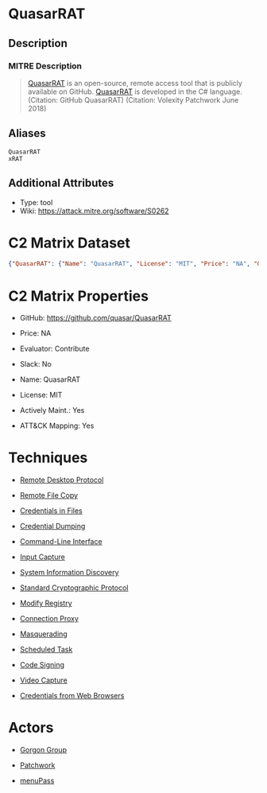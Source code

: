 
# QuasarRAT

## Description

### MITRE Description

> [QuasarRAT](https://attack.mitre.org/software/S0262) is an open-source, remote access tool that is publicly available on GitHub. [QuasarRAT](https://attack.mitre.org/software/S0262) is developed in the C# language. (Citation: GitHub QuasarRAT) (Citation: Volexity Patchwork June 2018)

## Aliases

```
QuasarRAT
xRAT
```

## Additional Attributes

* Type: tool
* Wiki: https://attack.mitre.org/software/S0262

# C2 Matrix Dataset

```json
{"QuasarRAT": {"Name": "QuasarRAT", "License": "MIT", "Price": "NA", "GitHub": "https://github.com/quasar/QuasarRAT", "Site": "", "Twitter": "", "Evaluator": "Contribute", "Date": "", "Version": "", "Implementation": "", "How-To": "", "Slingshot": "", "Kali": "", "Server": "", "Agent": "", "Multi-User": "", "UI": "", "API": "", "Windows": "", "Linux": "", "macOS": "", "TCP": "", "HTTP": "", "HTTP2": "", "HTTP3": "", "DNS": "", "DoH": "", "ICMP": "", "FTP": "", "IMAP": "", "MAPI": "", "SMB": "", "Key Exchange": "", "Stego": "", "Proxy Aware": "", "DomainFront": "", "Custom Profile": "", "Jitter": "", "Working Hours": "", "Kill Date": "", "Chaining": "", "Logging": "", "ATT&CK Mapping": "Yes", "Dashboard": "", "NetWitness": "", "Actively Maint.": "Yes", "Slack": "No", "Slack Members": "NA", "GH Issues": "529", "Notes": ""}}
```

# C2 Matrix Properties


* GitHub: https://github.com/quasar/QuasarRAT

* Price: NA

* Evaluator: Contribute

* Slack: No

* Name: QuasarRAT

* License: MIT

* Actively Maint.: Yes

* ATT&CK Mapping: Yes
 

# Techniques


* [Remote Desktop Protocol](../techniques/Remote-Desktop-Protocol.md)

* [Remote File Copy](../techniques/Remote-File-Copy.md)
    
* [Credentials in Files](../techniques/Credentials-in-Files.md)
    
* [Credential Dumping](../techniques/Credential-Dumping.md)
    
* [Command-Line Interface](../techniques/Command-Line-Interface.md)
    
* [Input Capture](../techniques/Input-Capture.md)
    
* [System Information Discovery](../techniques/System-Information-Discovery.md)
    
* [Standard Cryptographic Protocol](../techniques/Standard-Cryptographic-Protocol.md)
    
* [Modify Registry](../techniques/Modify-Registry.md)
    
* [Connection Proxy](../techniques/Connection-Proxy.md)
    
* [Masquerading](../techniques/Masquerading.md)
    
* [Scheduled Task](../techniques/Scheduled-Task.md)
    
* [Code Signing](../techniques/Code-Signing.md)
    
* [Video Capture](../techniques/Video-Capture.md)
    
* [Credentials from Web Browsers](../techniques/Credentials-from-Web-Browsers.md)
    

# Actors


* [Gorgon Group](../actors/Gorgon-Group.md)

* [Patchwork](../actors/Patchwork.md)
    
* [menuPass](../actors/menuPass.md)
    

